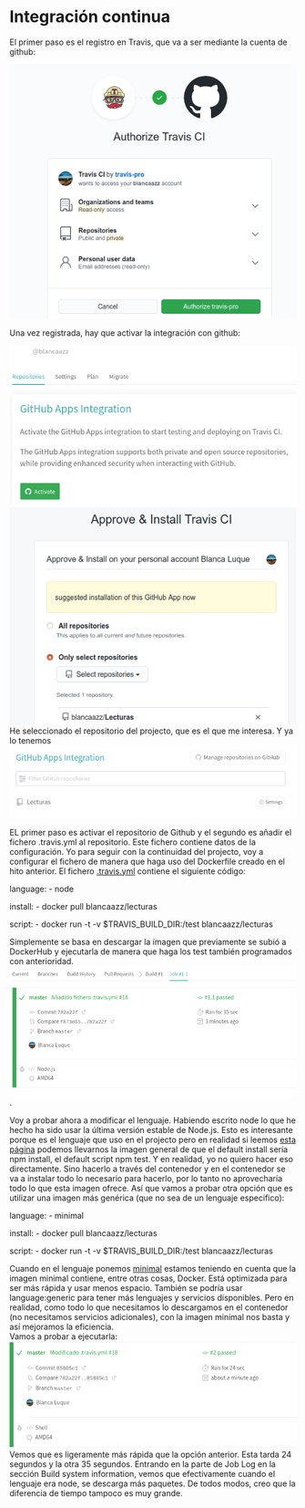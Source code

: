 # Integración continua

El primer paso es el registro en Travis, que va a ser mediante la cuenta de github:

![travis](img/travis.png)

Una vez registrada, hay que activar la integración con github:

![travis2](img/travis2.png)
![travis3](img/travis3.png)
He seleccionado el repositorio del projecto, que es el que me interesa. Y ya lo tenemos
![travis4](img/travis4.png)

EL primer paso es activar el repositorio de Github y el segundo es añadir el fichero .travis.yml al repositorio. Este fichero contiene datos de la configuración. Yo para seguir con la continuidad del projecto, voy a configurar el fichero de manera que haga uso del Dockerfile creado en el hito anterior.
El fichero [.travis.yml](.travis.yml) contiene el siguiente código:

language:
    - node

install:
    - docker pull blancaazz/lecturas

script:
    - docker run -t -v $TRAVIS_BUILD_DIR:/test blancaazz/lecturas

Simplemente se basa en descargar la imagen que previamente se subió a DockerHub y ejecutarla de manera que haga los test también programados con anterioridad.
![travis5](img/travis5.png).

Voy a probar ahora a modificar el lenguaje. Habiendo escrito node lo que he hecho ha sido usar la última versión estable de Node.js. Esto es interesante porque es el lenguaje que uso en el projecto pero en realidad si leemos [esta página](https://docs.travis-ci.com/user/languages/javascript-with-nodejs/) podemos llevarnos la imagen general de que el default install sería npm install, el default script npm test. Y en realidad, yo no quiero hacer eso directamente. Sino hacerlo a través del contenedor y en el contenedor se va a instalar todo lo necesario para hacerlo, por lo tanto no aprovecharía todo lo que esta imagen ofrece. Así que vamos a probar otra opción que es utilizar una imagen más genérica (que no sea de un lenguaje especifico):

language:
    - minimal

install:
    - docker pull blancaazz/lecturas

script:
    - docker run -t -v $TRAVIS_BUILD_DIR:/test blancaazz/lecturas


Cuando en el lenguaje ponemos [minimal](https://docs.travis-ci.com/user/languages/minimal-and-generic/) estamos teniendo en cuenta que la imagen minimal contiene, entre otras cosas, Docker. Está optimizada para ser más rápida y usar menos espacio. También se podría usar language:generic para tener más lenguajes y servicios disponibles. Pero en realidad, como todo lo que necesitamos lo descargamos en el contenedor (no necesitamos servicios adicionales), con la imagen minimal nos basta y así mejoramos la eficiencia.  
Vamos a probar a ejecutarla:  
![travis6](img/travis6.png)  
Vemos que es ligeramente más rápida que la opción anterior. Esta tarda 24 segundos y la otra 35 segundos. Entrando en la parte de Job Log en la sección Build system information, vemos que efectivamente cuando el lenguaje era node, se descarga más paquetes. De todos modos, creo que la diferencia de tiempo tampoco es muy grande. 

